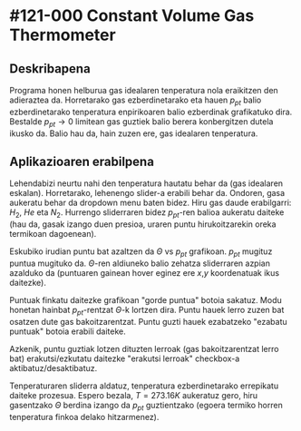 # #121-000 Constant Volume Gas Thermometer

## Deskribapena
Programa honen helburua gas idealaren tenperatura nola eraikitzen den adieraztea
da. Horretarako gas ezberdinetarako eta hauen $p_{pt}$ balio ezberdinetarako
tenperatura enpirikoaren balio ezberdinak grafikatuko dira. Bestalde
$p_{pt} \rightarrow 0$ limitean gas guztiek balio berera konbergitzen dutela
ikusko da. Balio hau da, hain zuzen ere, gas idealaren tenperatura.

## Aplikazioaren erabilpena
Lehendabizi neurtu nahi den tenperatura hautatu behar da (gas idealaren eskalan).
Horretarako, lehenengo slider-a erabili behar da. Ondoren, gasa aukeratu behar da
dropdown menu baten bidez. Hiru gas daude erabilgarri: $H_2$, $He$ eta $N_2$.
Hurrengo sliderraren bidez $p_{pt}$-ren balioa aukeratu daiteke (hau da, gasak
izango duen presioa, uraren puntu hirukoitzarekin oreka termikoan dagoenean).

Eskubiko irudian puntu bat azaltzen da $\Theta$ vs $p_{pt}$ grafikoan.
$p_{pt}$ mugituz puntua mugituko da. $\Theta$-ren aldiuneko balio
zehatza sliderraren azpian azalduko da (puntuaren gainean hover eginez ere
$x$,$y$ koordenatuak ikus daitezke).

Puntuak finkatu daitezke grafikoan "gorde puntua" botoia sakatuz. Modu honetan
hainbat $p_{pt}$-rentzat $\Theta$-k lortzen dira. Puntu hauek lerro zuzen
bat osatzen dute gas bakoitzarentzat. Puntu guzti hauek ezabatzeko "ezabatu puntuak"
botoia erabili daiteke.

Azkenik, puntu guztiak lotzen dituzten lerroak (gas bakoitzarentzat lerro bat)
erakutsi/ezkutatu daitezke "erakutsi lerroak" checkbox-a aktibatuz/desaktibatuz.

Tenperaturaren sliderra aldatuz, tenperatura ezberdinetarako errepikatu daiteke
prozesua. Espero bezala, $T=273.16K$ aukeratuz gero, hiru gasentzako $\Theta$
berdina izango da $p_{pt}$ guztientzako (egoera termiko horren tenperatura finkoa
delako hitzarmenez).
